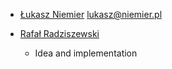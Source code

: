 - [Łukasz Niemier](https://github.com/hauleth) <lukasz@niemier.pl>
- [Rafał Radziszewski](https://github.com/rafal-radziszewski)

  + Idea and implementation
